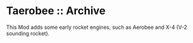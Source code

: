 # Taerobee :: Archive

This Mod adds some early rocket engines, such as Aerobee and X-4 (V-2 sounding rocket).
